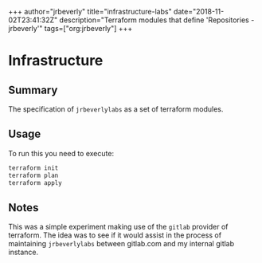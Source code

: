 +++
author="jrbeverly"
title="infrastructure-labs"
date="2018-11-02T23:41:32Z"
description="Terraform modules that define 'Repositories - jrbeverly'"
tags=["org:jrbeverly"]
+++

# Infrastructure

## Summary

The specification of `jrbeverlylabs` as a set of terraform modules.

## Usage

To run this you need to execute:

```bash
terraform init
terraform plan
terraform apply
```

## Notes

This was a simple experiment making use of the `gitlab` provider of terraform. The idea was to see if it would assist in the process of maintaining `jrbeverlylabs` between gitlab.com and my internal gitlab instance.
